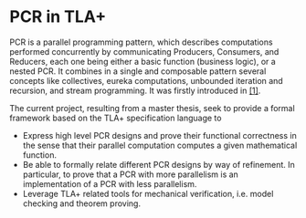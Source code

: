 # PCR in TLA+

PCR is a parallel programming pattern, which describes computations
performed concurrently by communicating Producers,
Consumers, and Reducers, each one being either a basic
function (business logic), or a nested PCR. It combines in
a single and composable pattern several concepts like collectives, 
eureka computations, unbounded iteration and recursion, 
and stream programming. It was firstly introduced in [[1]](https://link.springer.com/article/10.1007/s10009-017-0465-2).

The current project, resulting from a master thesis, seek to provide
a formal framework based on the TLA+ specification language to 
- Express high level PCR designs and prove their functional 
correctness in the sense that their parallel computation computes a 
given mathematical function.
- Be able to formally relate different PCR designs by way of refinement. In particular,
to prove that a PCR with more parallelism is an implementation of a PCR with less parallelism.
- Leverage TLA+ related tools for mechanical verification, i.e. model checking and theorem proving.
